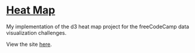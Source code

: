 # [Heat Map](https://www.freecodecamp.org/learn/data-visualization/data-visualization-projects/visualize-data-with-a-heat-map)
My implementation of the d3 heat map project for the freeCodeCamp data visualization challenges. 

View the site [here](https://eastraining.github.io/fcc-heatmap-d3/).
